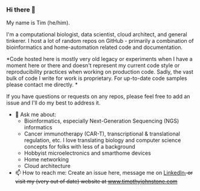 ### Hi there 👋

My name is Tim (he/him). 

I'm a computational biologist, data scientist, cloud architect, and general tinkerer. I host a lot of random repos on GitHub - primarily a combination of bioinformatics and home-automation related code and documentation. 

*Code hosted here is mostly very old legacy or experiments when I have a moment here or there and doesn't represent my current code style or reproducibility practices when working on production code. Sadly, the vast bulk of code I write for work is proprietary. For up-to-date code samples please contact me directly. *

If you have questions or requests on any repos, please feel free to add an issue and I'll do my best to address it. 

- 💬 Ask me about:
  - Bioinformatics, especially Next-Generation Sequencing (NGS) informatics
  - Cancer immunotherapy (CAR-T), transcriptional & translational regulation, etc. I love translating biology and computer science concepts for folks with less of a background
  - Hobbyist microelectronics and smarthome devices
  - Home networking
  - Cloud architecture
- 📫 How to reach me: Create an issue here, message me on [LinkedIn](https://www.linkedin.com/in/timjohnstone/)~~, or visit my (very out of date) website at www.timothyjohnstone.com~~

<!--
**tgjohnst/tgjohnst** is a ✨ _special_ ✨ repository because its `README.md` (this file) appears on your GitHub profile.

Here are some ideas to get you started:

- 🔭 I’m currently working on ...
- 🌱 I’m currently learning ...
- 👯 I’m looking to collaborate on ...
- 🤔 I’m looking for help with ...
- 😄 Pronouns: ...
- ⚡ Fun fact: ...
-->
